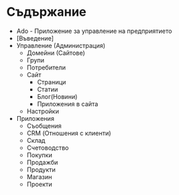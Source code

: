 
# Съдържание

* Ado - Приложение за управление на предприятието
* [Въведениe]
* Управление (Администрация)
  * Домейни (Сайтове)
  * Групи
  * Потребители
  * Сайт
    * Страници
    * Статии
    * Блог(Новини)
    * Приложения в сайта
  * Настройки
* Приложения
  * Съобщения
  * CRM (Отношения с клиенти)
  * Склад
  * Счетоводство
  * Покупки
  * Продажби
  * Продукти
  * Магазин
  * Проекти